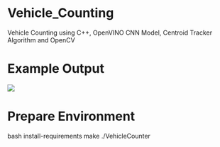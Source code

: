 # Vehicle_Counting
Vehicle Counting using C++, OpenVINO CNN Model, Centroid Tracker Algorithm and OpenCV 

# Example Output
![](https://github.com/tahaahiskali/Vehicle_Counting/blob/main/src/tracker.gif)

# Prepare Environment

bash install-requirements
make
./VehicleCounter

